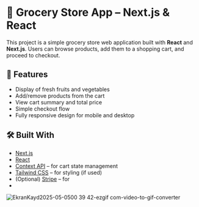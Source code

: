 # 🛒 Grocery Store App – Next.js & React

This project is a simple grocery store web application built with **React** and **Next.js**. Users can browse products, add them to a shopping cart, and proceed to checkout.


## 🌟 Features

- Display of fresh fruits and vegetables
- Add/remove products from the cart
- View cart summary and total price
- Simple checkout flow
- Fully responsive design for mobile and desktop


## 🛠️ Built With

- [Next.js](https://nextjs.org/)
- [React](https://reactjs.org/)
- [Context API](https://reactjs.org/docs/context.html) – for cart state management
- [Tailwind CSS](https://tailwindcss.com/) – for styling (if used)
- (Optional) [Stripe](https://stripe.com/) – for
-

![EkranKayd2025-05-0500 39 42-ezgif com-video-to-gif-converter](https://github.com/user-attachments/assets/1e02c4cf-363b-4710-8187-106f27ed061f)
